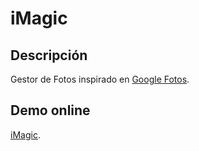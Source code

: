 # iMagic

## Descripción
Gestor de Fotos inspirado en [Google Fotos](https://photos.google.com/).

## Demo online
[iMagic](http://imagec.herokuapp.com/).
